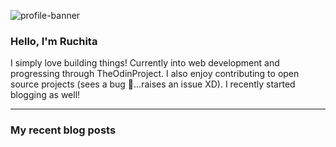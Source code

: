 ![profile-banner](https://github.com/Ruchita1010/Ruchita1010/assets/70577616/d72f40d4-a96d-4ca5-901a-7db44c740e85)

### Hello, I'm Ruchita

I simply love building things! Currently into web development and progressing through TheOdinProject. I also enjoy contributing to open source projects (sees a bug 👀...raises an issue XD). I recently started blogging as well!

---

### My recent blog posts

<!-- HASHNODE_BLOG:START -->
<!-- HASHNODE_BLOG:END -->
